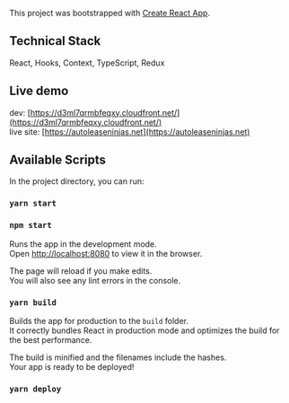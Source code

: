 This project was bootstrapped with [Create React App](https://github.com/facebook/create-react-app).

## Technical Stack
React, Hooks, Context, TypeScript, Redux

## Live demo
dev: [https://d3ml7qrmbfeqxy.cloudfront.net/](https://d3ml7qrmbfeqxy.cloudfront.net/) <br />
live site: [https://autoleaseninjas.net](https://autoleaseninjas.net)

## Available Scripts

In the project directory, you can run:

### `yarn start`
### `npm start`

Runs the app in the development mode.<br />
Open [http://localhost:8080](http://localhost:8080) to view it in the browser.

The page will reload if you make edits.<br />
You will also see any lint errors in the console.

### `yarn build`

Builds the app for production to the `build` folder.<br />
It correctly bundles React in production mode and optimizes the build for the best performance.

The build is minified and the filenames include the hashes.<br />
Your app is ready to be deployed!

### `yarn deploy`

